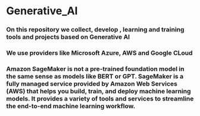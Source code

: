 # Generative_AI

### On this repository we collect, develop , learning and training tools and projects based on Generative AI

### We use providers like Microsoft Azure, AWS and Google CLoud

### Amazon SageMaker is not a pre-trained foundation model in the same sense as models like BERT or GPT. SageMaker is a fully managed service provided by Amazon Web Services (AWS) that helps you build, train, and deploy machine learning models. It provides a variety of tools and services to streamline the end-to-end machine learning workflow.
